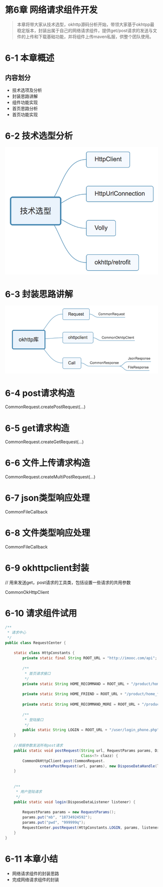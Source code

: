 # 第6章 网络请求组件开发

> 本章将带大家从技术选型，okhttp源码分析开始，带领大家基于okhtpp最稳定版本，封装出属于自己的网络请求组件，提供get/post请求的发送与文件的上传和下载基础功能，并将组件上传maven私服，供整个团队使用。

# 6-1 本章概述

## 内容划分

* 技术选项及分析
* 封装思路讲解
* 组件功能实现
* 首页思路分析
* 首页功能实现

# 6-2 技术选型分析

![](https://raw.githubusercontent.com/Mr-lidajun/Programming-Notes/master/Android/企业级Android应用架构设计/img/060201.png)

# 6-3 封装思路讲解

![](https://raw.githubusercontent.com/Mr-lidajun/Programming-Notes/master/Android/企业级Android应用架构设计/img/060301.png)

# 6-4 post请求构造

CommonRequest.createPostRequest(...)

# 6-5 get请求构造

CommonRequest.createGetRequest(...)

# 6-6 文件上传请求构造

CommonRequest.createMultiPostRequest(...)

# 6-7 json类型响应处理

CommonFileCallback

# 6-8 文件类型响应处理

CommonFileCallback

# 6-9 okhttpclient封装

// 用来发送get，post请求的工具类，包括设置一些请求的共用参数

CommonOkHttpClient

# 6-10 请求组件试用

```java
/**
 * 请求中心
 */
public class RequestCenter {

    static class HttpConstants {
        private static final String ROOT_URL = "http://imooc.com/api";

        /**
         * 首页请求接口
         */
        private static String HOME_RECOMMAND = ROOT_URL + "/product/home_recommand.php";

        private static String HOME_FRIEND = ROOT_URL + "/product/home_friend.php";

        private static String HOME_RECOMMAND_MORE = ROOT_URL + "/product/home_recommand_more.php";

        /**
         * 登陆接口
         */
        public static String LOGIN = ROOT_URL + "/user/login_phone.php";
    }

    //根据参数发送所有post请求
    public static void postRequest(String url, RequestParams params, DisposeDataListener listener,
                                   Class<?> clazz) {
        CommonOkHttpClient.post(CommonRequest.
                createPostRequest(url, params), new DisposeDataHandle(listener, clazz));
    }


    /**
     * 用户登陆请求
     */
    public static void login(DisposeDataListener listener) {

        RequestParams params = new RequestParams();
        params.put("mb", "18734924592");
        params.put("pwd", "999999q");
        RequestCenter.postRequest(HttpConstants.LOGIN, params, listener, User.class);
    }
}
```

# 6-11 本章小结

* 网络请求组件的封装思路
* 完成网络请求组件的封装

